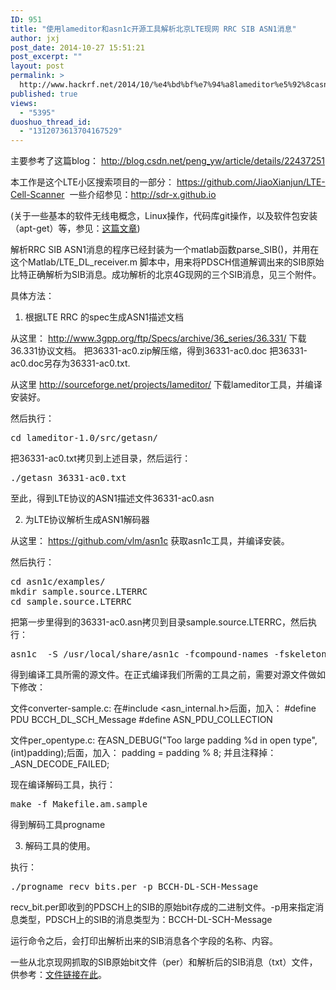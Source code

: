 ```yaml
---
ID: 951
title: "使用lameditor和asn1c开源工具解析北京LTE现网 RRC SIB ASN1消息"
author: jxj
post_date: 2014-10-27 15:51:21
post_excerpt: ""
layout: post
permalink: >
  http://www.hackrf.net/2014/10/%e4%bd%bf%e7%94%a8lameditor%e5%92%8casn1c%e5%bc%80%e6%ba%90%e5%b7%a5%e5%85%b7%e8%a7%a3%e6%9e%90%e5%8c%97%e4%ba%aclte%e7%8e%b0%e7%bd%91-rrc-sib-asn1%e6%b6%88%e6%81%af/
published: true
views:
  - "5395"
duoshuo_thread_id:
  - "1312073613704167529"
---
```

<span class="f000">主要参考了这篇blog：
<a href="http://blog.csdn.net/peng_yw/article/details/22437251" target="_blank">http://blog.csdn.net/peng_yw/article/details/22437251</a></span>

本工作是这个LTE小区搜索项目的一部分： <a href="https://github.com/JiaoXianjun/LTE-Cell-Scanner" target="_blank">https://github.com/JiaoXianjun/LTE-Cell-Scanner</a>  一些介绍参见：<a title="LTE扫描相关文章" href="http://sdr-x.github.io" target="_blank">http://sdr-x.github.io</a><!--more-->

(关于一些基本的软件无线电概念，Linux操作，代码库git操作，以及软件包安装（apt-get）等，参见：<a href="http://sdr-x.github.io/rtl-sdr-rtl2832%E7%94%B5%E8%A7%86%E6%A3%92%E8%B7%9F%E8%B8%AA%E9%A3%9E%E6%9C%BAstep-by-step%E6%95%99%E7%A8%8B(tutorial%20ADS-B%20aircraft%20tracking%20by%20rtl-sdr%20rtl2832%20gr-air-modes)/">这篇文章</a>)

<span class="f000">
解析RRC SIB ASN1消息的程序已经封装为一个matlab函数parse_SIB()，并用在这个Matlab/LTE_DL_receiver.m 脚本中，用来将PDSCH信道解调出来的SIB原始比特正确解析为SIB消息。成功解析的北京4G现网的三个SIB消息，见三个附件。</span>

具体方法：

1. 根据LTE RRC 的spec生成ASN1描述文档

从这里：
<a href="http://www.3gpp.org/ftp/Specs/archive/36_series/36.331/" target="_blank">http://www.3gpp.org/ftp/Specs/archive/36_series/36.331/</a>
下载36.331协议文档。
把36331-ac0.zip解压缩，得到36331-ac0.doc
把36331-ac0.doc另存为36331-ac0.txt.

从这里
<a href="http://sourceforge.net/projects/lameditor/" target="_blank">http://sourceforge.net/projects/lameditor/</a>
下载lameditor工具，并编译安装好。

然后执行：
<pre class="lang:default decode:true ">cd lameditor-1.0/src/getasn/</pre>
把36331-ac0.txt拷贝到上述目录，然后运行：
<pre class="lang:default decode:true ">./getasn 36331-ac0.txt</pre>
至此，得到LTE协议的ASN1描述文件36331-ac0.asn

2. 为LTE协议解析生成ASN1解码器

从这里：
<a href="https://github.com/vlm/asn1c" target="_blank">https://github.com/vlm/asn1c</a>
获取asn1c工具，并编译安装。

然后执行：
<pre class="lang:default decode:true ">cd asn1c/examples/
mkdir sample.source.LTERRC
cd sample.source.LTERRC</pre>
把第一步里得到的36331-ac0.asn拷贝到目录sample.source.LTERRC，然后执行：
<pre class="lang:default decode:true ">asn1c  -S /usr/local/share/asn1c -fcompound-names -fskeletons-copy -gen-PER -pdu=auto 36331-ac0.asn</pre>
得到编译工具所需的源文件。在正式编译我们所需的工具之前，需要对源文件做如下修改：

文件converter-sample.c:
在#include &lt;asn_internal.h&gt;后面，加入：
#define PDU BCCH_DL_SCH_Message
#define ASN_PDU_COLLECTION

文件per_opentype.c:
在ASN_DEBUG("Too large padding %d in open type", (int)padding);后面，加入：
padding = padding % 8;
并且注释掉：_ASN_DECODE_FAILED;

现在编译解码工具，执行：
<pre class="lang:default decode:true ">make -f Makefile.am.sample</pre>
得到解码工具progname

3. 解码工具的使用。

执行：
<pre class="lang:default decode:true ">./progname recv_bits.per -p BCCH-DL-SCH-Message</pre>
recv_bit.per即收到的PDSCH上的SIB的原始bit存成的二进制文件。-p用来指定消息类型，PDSCH上的SIB的消息类型为：BCCH-DL-SCH-Message

运行命令之后，会打印出解析出来的SIB消息各个字段的名称、内容。

一些从北京现网抓取的SIB原始bit文件（per）和解析后的SIB消息（txt）文件，供参考：<a title="北京现网抓取的SIB原始bit per文件以及解析的txt文件" href="http://sdr-x.github.io/%E4%BD%BF%E7%94%A8lameditor%E5%92%8Casn1c%E5%BC%80%E6%BA%90%E5%B7%A5%E5%85%B7%E8%A7%A3%E6%9E%90%E5%8C%97%E4%BA%ACLTE%E7%8E%B0%E7%BD%91%20RRC%20SIB%20ASN1%E6%B6%88%E6%81%AF/" target="_blank">文件链接在此</a>。

&nbsp;
